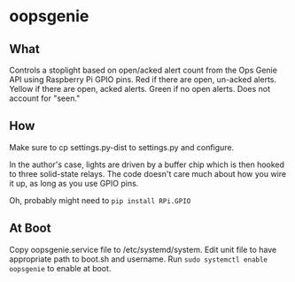 # oopsgenie

What
-----
Controls a stoplight based on open/acked alert count from the Ops Genie API using Raspberry Pi GPIO pins.  Red if there are open, un-acked alerts.  Yellow if there are open, acked alerts.  Green if no open alerts.  Does not account for "seen."

How
-----
Make sure to cp settings.py-dist to settings.py and configure.

In the author's case, lights are driven by a buffer chip which is then hooked to three solid-state relays.  The code doesn't care much about how you wire it up, as long as you use GPIO pins.

Oh, probably might need to `pip install RPi.GPIO`

At Boot
-----
Copy oopsgenie.service file to /etc/systemd/system.  Edit unit file to have appropriate path to boot.sh and username.  Run `sudo systemctl enable oopsgenie` to enable at boot.

